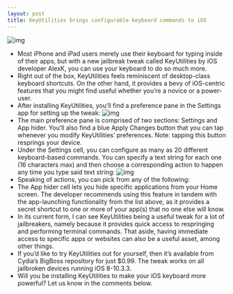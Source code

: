 ```yaml
---
layout: post
title: KeyUtilities brings configurable keyboard commands to iOS
---
```

![img](http://media.idownloadblog.com/wp-content/uploads/2017/02/iOS-10-Keyboard.jpg)
* Most iPhone and iPad users merely use their keyboard for typing inside of their apps, but with a new jailbreak tweak called KeyUtilities by iOS developer AlexK, you can use your keyboard to do so much more.
* Right out of the box, KeyUtilities feels reminiscent of desktop-class keyboard shortcuts. On the other hand, it provides a bevy of iOS-centric features that you might find useful whether you’re a novice or a power-user.
* After installing KeyUtilities, you’ll find a preference pane in the Settings app for setting up the tweak:
![img](http://media.idownloadblog.com/wp-content/uploads/2018/01/KeyUtilities-Prefs.jpg)
* The main preference pane is comprised of two sections: Settings and App hider. You’ll also find a blue Apply Changes button that you can tap whenever you modify KeyUtilities’ preferences. Note: tapping this button resprings your device.
* Under the Settings cell, you can configure as many as 20 different keyboard-based commands. You can specify a text string for each one (16 characters max) and then choose a corresponding action to happen any time you type said text string:
![img](http://media.idownloadblog.com/wp-content/uploads/2018/01/KeyUtilities-Prefs-2.jpg)
* Speaking of actions, you can pick from any of the following:
* The App hider cell lets you hide specific applications from your Home screen. The developer recommends using this feature in tandem with the app-launching functionality from the list above, as it provides a secret shortcut to one or more of your app(s) that no one else will know.
* In its current form, I can see KeyUtilities being a useful tweak for a lot of jailbreakers, namely because it provides quick access to respringing and performing terminal commands. That aside, having immediate access to specific apps or websites can also be a useful asset, among other things.
* If you’d like to try KeyUtilities out for yourself, then it’s available from Cydia’s BigBoss repository for just $0.99. The tweak works on all jailbroken devices running iOS 8-10.3.3.
* Will you be installing KeyUtilities to make your iOS keyboard more powerful? Let us know in the comments below.

